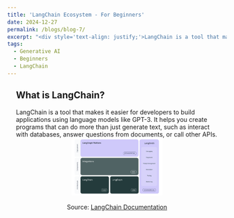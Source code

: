 ```yaml
---
title: 'LangChain Ecosystem - For Beginners'
date: 2024-12-27
permalink: /blogs/blog-7/
excerpt: "<div style='text-align: justify;'>LangChain is a tool that makes it easier for developers to build applications using language models like GPT-3. It helps you create programs that can do more than just generate text, such as interact with databases, answer questions from documents, or call other APIs. "
tags:
  - Generative AI
  - Beginners
  - LangChain
---
```

<div style="margin-left: 20px; margin-right: 20px; margin-top: 20px; margin-bottom: 30px;"> 

<h2>What is LangChain?</h2>
 LangChain is a tool that makes it easier for developers to build applications using language models like GPT-3. It helps you create programs that can do more than just generate text, such as interact with databases, answer questions from documents, or call other APIs. 

<div style="text-align: center;">
  <img src="/images/posts/langchain.png" width="45%" alt="LangChain" />
  <p>Source: <a href="https://python.langchain.com/docs/introduction/" target="_blank">LangChain Documentation</a></p>
</div>
</div>
